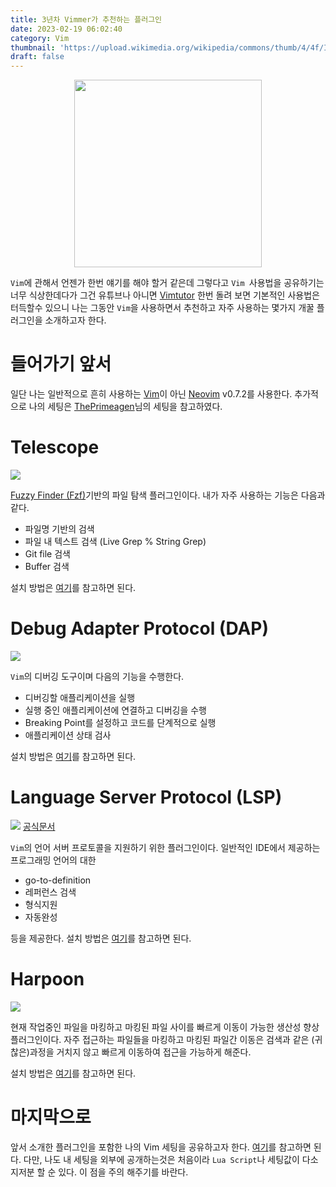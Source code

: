 ```yaml
---
title: 3년차 Vimmer가 추천하는 플러그인
date: 2023-02-19 06:02:40
category: Vim
thumbnail: 'https://upload.wikimedia.org/wikipedia/commons/thumb/4/4f/Icon-Vim.svg/1200px-Icon-Vim.svg.png'
draft: false
---
```

<p align="center"><img src="https://upload.wikimedia.org/wikipedia/commons/thumb/4/4f/Icon-Vim.svg/1200px-Icon-Vim.svg.png" height="300px" width="300px"></p>

`Vim`에 관해서 언젠가 한번 얘기를 해야 할거 같은데 그렇다고 `Vim `사용법을 공유하기는 너무 식상한데다가
그건 유튜브나 아니면 [Vimtutor](https://opentutorials.org/module/1185/7908) 한번 돌려 보면 기본적인 사용법은 터득할수 있으니
나는 그동안 `Vim`을 사용하면서 추천하고 자주 사용하는 몇가지 개꿀 플러그인을 소개하고자 한다.

# 들어가기 앞서

일단 나는 일반적으로 흔히 사용하는 [Vim](https://ko.wikipedia.org/wiki/Vim)이 아닌 [Neovim](https://neovim.io/) v0.7.2를 사용한다.
추가적으로 나의 세팅은 [ThePrimeagen](https://www.youtube.com/@ThePrimeagen)님의 세팅을 참고하였다.

# Telescope
![](https://camo.githubusercontent.com/3d59e34d1f406890adf620546d3d97017ce0aacda034b1788c66fa872f192134/68747470733a2f2f692e696d6775722e636f6d2f5454546a6136742e676966)

[Fuzzy Finder (Fzf)](https://github.com/junegunn/fzf)기반의 파일 탐색 플러그인이다. 내가 자주 사용하는 기능은 다음과 같다.
 - 파일명 기반의 검색
 - 파일 내 텍스트 검색 (Live Grep % String Grep)
 - Git file 검색
 - Buffer 검색

설치 방법은 [여기](https://github.com/nvim-telescope/telescope.nvim)를 참고하면 된다.


# Debug Adapter Protocol (DAP)
![](https://user-images.githubusercontent.com/38700/124292938-669a7100-db56-11eb-93b8-77b66994fc8a.gif)

`Vim`의 디버깅 도구이며 다음의 기능을 수행한다.
 - 디버깅할 애플리케이션을 실행
 - 실행 중인 애플리케이션에 연결하고 디버깅을 수행
 - Breaking Point를 설정하고 코드를 단계적으로 실행
 - 애플리케이션 상태 검사

설치 방법은 [여기](https://github.com/mfussenegger/nvim-dap)를 참고하면 된다.

# Language Server Protocol (LSP)
![](https://miro.medium.com/v2/resize:fit:4800/format:webp/1*k_lts7S74kYDP3kjSWKsow.png)
[공식문서](https://neovim.io/doc/user/lsp.html)

`Vim`의 언어 서버 프로토콜을 지원하기 위한 플러그인이다. 일반적인 IDE에서 제공하는 프로그래밍 언어의 대한
 - go-to-definition
 - 레퍼런스 검색
 - 형식지원
 - 자동완성

등을 제공한다. 설치 방법은 [여기](https://github.com/neovim/nvim-lspconfig)를 참고하면 된다.

# Harpoon
![](https://user-images.githubusercontent.com/65544203/159124705-1a597110-3291-4610-a193-3d812ded1733.png)

현재 작업중인 파일을 마킹하고 마킹된 파일 사이를 빠르게 이동이 가능한 생산성 향상 플러그인이다.
자주 접근하는 파일들을 마킹하고 마킹된 파일간 이동은 검색과 같은 (귀찮은)과정을 거치지 않고 빠르게 이동하여 접근을 가능하게 해준다.


설치 방법은 [여기](https://github.com/ThePrimeagen/harpoon)를 참고하면 된다.

# 마지막으로
앞서 소개한 플러그인을 포함한 나의 Vim 세팅을 공유하고자 한다. [여기](https://github.com/Yongineer1990/my-vim-setup)를 참고하면 된다.
다만, 나도 내 세팅을 외부에 공개하는것은 처음이라 `Lua Script`나 세팅값이 다소 지저분 할 순 있다. 이 점을 주의 해주기를 바란다.

